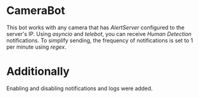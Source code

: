 # CameraBot

This bot works with any camera that has *AlertServer* configured to the server's IP. Using _asyncio_ and _telebot_, you can receive *Human Detection* notifications. To simplify sending, the frequency of notifications is set to 1 per minute using _regex_.
# Additionally 

Enabling and disabling notifications and logs were added.
